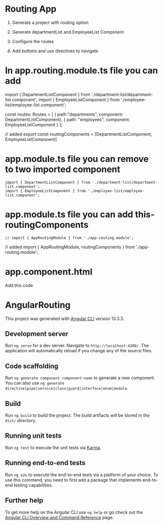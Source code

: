 # Routing App

1) Generate a project with routing option

2) Generate departmentList and EmployeeList Component

3) Configure the routes

4) Add buttons and use directives to navigate


# In app.routing.module.ts file you can add 

import { DepartmentListComponent } from './department-list/department-list.component';
import { EmployeeListComponent } from './employee-list/employee-list.component';


const routes: Routes = [
  { path:"departments", component: DepartmentListComponent},
  { path: "employees", component: EmployeeListComponent }
];


// added
export const routingComponents = [DepartmentListComponent, EmployeeListComponent]



# app.module.ts file you can remove to two imported component

	import { DepartmentListComponent } from './department-list/department-list.component';
	import { EmployeeListComponent } from './employee-list/employee-list.component';


# app.module.ts file you can add this- routingComponents

	// import { AppRoutingModule } from './app-routing.module';
// added
import { AppRoutingModule, routingComponents } from './app-routing.module';

# app.component.html

Add this code
<router-outlet></router-outlet>

# AngularRouting

This project was generated with [Angular CLI](https://github.com/angular/angular-cli) version 13.3.3.

## Development server

Run `ng serve` for a dev server. Navigate to `http://localhost:4200/`. The application will automatically reload if you change any of the source files.

## Code scaffolding

Run `ng generate component component-name` to generate a new component. You can also use `ng generate directive|pipe|service|class|guard|interface|enum|module`.

## Build

Run `ng build` to build the project. The build artifacts will be stored in the `dist/` directory.

## Running unit tests

Run `ng test` to execute the unit tests via [Karma](https://karma-runner.github.io).

## Running end-to-end tests

Run `ng e2e` to execute the end-to-end tests via a platform of your choice. To use this command, you need to first add a package that implements end-to-end testing capabilities.

## Further help

To get more help on the Angular CLI use `ng help` or go check out the [Angular CLI Overview and Command Reference](https://angular.io/cli) page.
